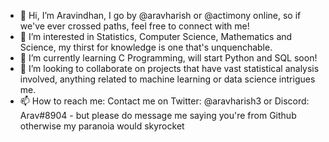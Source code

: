 - 👋 Hi, I’m Aravindhan, I go by @aravharish or @actimony online, so if we've ever crossed paths, feel free to connect with me!
- 👀 I’m interested in Statistics, Computer Science, Mathematics and Science, my thirst for knowledge is one that's unquenchable.
- 🌱 I’m currently learning C Programming, will start Python and SQL soon!
- 💞️ I’m looking to collaborate on projects that have vast statistical analysis involved, anything related to machine learning or data science intrigues me.
- 📫 How to reach me:
Contact me on Twitter: @aravharish3
or Discord: Arav#8904 - but please do message me saying you're from Github otherwise my paranoia would skyrocket

<!---
aravharish/aravharish is a ✨ special ✨ repository because its `README.md` (this file) appears on your GitHub profile.
You can click the Preview link to take a look at your changes.
--->

